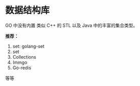 # 数据结构库

GO 中没有内置 类似 C++ 的 STL 以及 Java 中的丰富的集合类型。

**推荐：**

1. set: golang-set
2. set
3. Collections
4. Immgo
5. Go-redis

等等